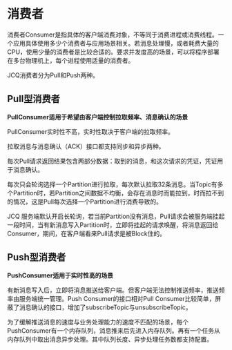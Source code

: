 # 消费者

消费者Consumer是指具体的客户端消费对象，不等同于消费进程或消费线程。一个应用具体使用多少个消费者与应用场景相关。若消息处理慢，或者耗费大量的CPU，使用少量的消费者是比较合适的。要求并发度高的场景，可以将程序部署在多台物理机上，每个进程使用适量的消费者。

JCQ消费者分为Pull和Push两种。

## Pull型消费者


**PullConsumer适用于希望由客户端控制拉取频率、消息确认的场景**

PullConsumer实时性不高，实时性取决于客户端的拉取频率。

拉取消息与消息确认（ACK）接口都支持同步和异步两种。

每次Pull请求返回结果包含两部分数据：取到的消息，和这次请求的凭证，凭证用于消息确认。

每次只会轮询选择一个Partition进行拉取，每次默认拉取32条消息。当Topic有多个Partition时，若Partition之间数据不均衡，会存在消息时而能拉到，时而拉不到的情况，这是Pull每次选择一个Partition进行消费导致的。

JCQ 服务端默认开启长轮询，若当前Partition没有消息，Pull请求会被服务端挂起一段时间，当有新消息写入Partition时，立即将挂起的请求唤醒，将消息返回给Consumer，期间，在客户端看来Pull请求是被Block住的。

## Push型消费者

**PushConsumer适用于实时性高的场景**

有新消息写入后，立即将消息推送给客户端。但客户端无法控制推送频率，推送频率由服务端统一管理。Push Consumer的接口相对Pull Consumer比较简单，屏蔽了消息确认的接口，增加了subscribeTopic与unsubscribeTopic。

为了缓解推送消息的速度与业务处理能力的速度不匹配的场景，每个PushConsumer有一个内存队列，消息推来后先进入内存队列。再有一个任务从内存队列中取出消息异步处理。其中队列长度、异步处理任务数都支持配置。
